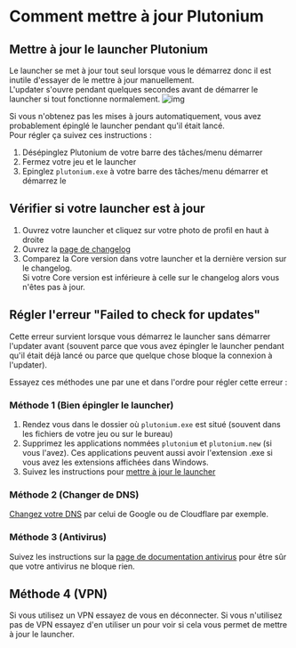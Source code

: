 # Comment mettre à jour Plutonium

## Mettre à jour le launcher Plutonium

Le launcher se met à jour tout seul lorsque vous le démarrez donc il est inutile d'essayer de le mettre à jour manuellement.  
L'updater s'ouvre pendant quelques secondes avant de démarrer le launcher si tout fonctionne normalement.
![img](/images/docs/update/update-2.png)

Si vous n'obtenez pas les mises à jours automatiquement, vous avez probablement épinglé le launcher pendant qu'il était lancé.
<br/>Pour régler ça suivez ces instructions :

1. Désépinglez Plutonium de votre barre des tâches/menu démarrer
2. Fermez votre jeu et le launcher
3. Epinglez `plutonium.exe` à votre barre des tâches/menu démarrer et démarrez le

## Vérifier si votre launcher est à jour

1. Ouvrez votre launcher et cliquez sur votre photo de profil en haut à droite
2. Ouvrez la [page de changelog](/docs/changelog/)
3. Comparez la Core version dans votre launcher et la dernière version sur le changelog.  
Si votre Core version est inférieure à celle sur le changelog alors vous n'êtes pas à jour.  

## Régler l'erreur "Failed to check for updates"

Cette erreur survient lorsque vous démarrez le launcher sans démarrer l'updater avant (souvent parce que vous avez épingler le launcher pendant qu'il était déjà lancé ou parce que quelque chose bloque la connexion à l'updater).  

Essayez ces méthodes une par une et dans l'ordre pour régler cette erreur :

### Méthode 1 (Bien épingler le launcher)
1. Rendez vous dans le dossier où `plutonium.exe` est situé (souvent dans les fichiers de votre jeu ou sur le bureau)
2. Supprimez les applications nommées `plutonium` et `plutonium.new` (si vous l'avez). Ces applications peuvent aussi avoir l'extension .exe si vous avez les extensions affichées dans Windows.
3. Suivez les instructions pour [mettre à jour le launcher](/docs/install/#plutonium-launcher)

### Méthode 2 (Changer de DNS)
[Changez votre DNS](https://lecrabeinfo.net/changer-les-dns-sur-windows-10.html) par celui de Google ou de Cloudflare par exemple.

### Méthode 3 (Antivirus)
Suivez les instructions sur la [page de documentation antivirus](/docs/antivirus/#how-do-i-fix-this-windows-defender) pour être sûr que votre antivirus ne bloque rien.

## Méthode 4 (VPN)
Si vous utilisez un VPN essayez de vous en déconnecter. Si vous n'utilisez pas de VPN essayez d'en utiliser un pour voir si cela vous permet de mettre à jour le launcher.
